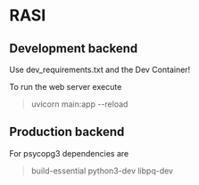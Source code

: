 # RASI

## Development backend

Use dev_requirements.txt and the Dev Container!

To run the web server execute

> uvicorn main:app --reload

## Production backend

For psycopg3 dependencies are

> build-essential python3-dev libpq-dev
